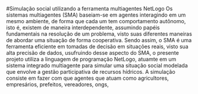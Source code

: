 #Simulação social utilizando a ferramenta multiagentes NetLogo
Os sistemas multiagentes (SMA) baseiam-se em agentes interagindo em um mesmo ambiente, de forma que cada um tem comportamento autônomo, isto é, existem de maneira interdependente, assumindo papéis fundamentais na resolução de um problema, visto suas diferentes maneiras de abordar uma situação de forma cooperativa.
Sendo assim, o SMA é uma ferramenta eficiente em tomadas de decisão em situações reais, visto sua alta precisão de dados, usufruindo desse aspecto do SMA, o presente projeto utiliza a linguagem de programação NetLogo, atuamte em um sistema integrado multiagente para simular uma situação social modelada que envolve a gestão participativa de recursos hídricos.
A simulação consiste em fazer com que agentes que atuam como agricultores, empresários, prefeitos, vereadores, ongs,

